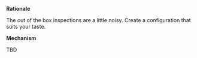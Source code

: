 **Rationale**

The out of the box inspections are a little noisy. Create a configuration that suits your taste.

**Mechanism**

TBD